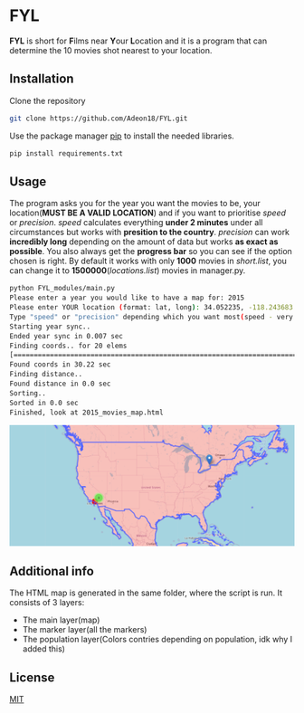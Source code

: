 # **FYL** 

**FYL** is short for **F**ilms near **Y**our **L**ocation and it is a program that can determine the 10 movies shot nearest to your location.

## Installation

Clone the repository

```bash
git clone https://github.com/Adeon18/FYL.git
```

Use the package manager [pip](https://pip.pypa.io/en/stable/) to install the needed libraries.

```bash
pip install requirements.txt
```

## Usage

The program asks you for the year you want the movies to be, your location(**MUST BE A VALID LOCATION**) and if you want to prioritise _speed_ or _precision_. _speed_ calculates everything **under 2 minutes** under all circumstances but works with **presition to the country**. _precision_ can work **incredibly long** depending on the amount of data but works **as exact as possible**. You also always get the **progress bar** so you can see if the option chosen is right. By default it works with only **1000** movies in _short.list_, you can change it to **1500000**(_locations.list_) movies in manager.py. 

```bash
python FYL_modules/main.py
Please enter a year you would like to have a map for: 2015
Please enter YOUR location (format: lat, long): 34.052235, -118.243683
Type "speed" or "precision" depending which you want most(speed - very quick but not precise, precision - VERY slow but presice): precision
Starting year sync..
Ended year sync in 0.007 sec
Finding coords.. for 20 elems
[=============================================================================================================================] 100%
Found coords in 30.22 sec
Finding distance..
Found distance in 0.0 sec
Sorting..
Sorted in 0.0 sec
Finished, look at 2015_movies_map.html
```

![MAP](Example.png)

## Additional info

The HTML map is generated in the same folder, where the script is run. It consists of 3 layers:
* The main layer(map)
* The marker layer(all the markers)
* The population layer(Colors contries depending on population, idk why I added this)

## License

[MIT](https://choosealicense.com/licenses/mit/)